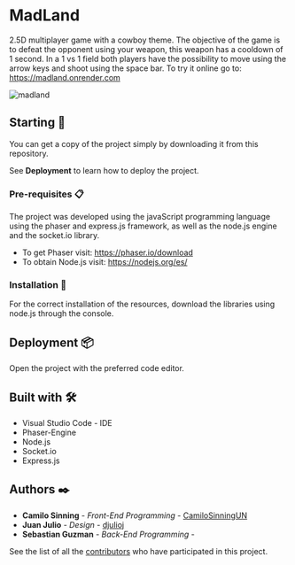 # MadLand

2.5D multiplayer game with a cowboy theme. The objective of the game is to defeat the opponent using your weapon, this weapon has a cooldown of 1 second. In a 1 vs 1 field both players have the possibility to move using the arrow keys and shoot using the space bar. To try it online go to: https://madland.onrender.com

![madland](https://user-images.githubusercontent.com/61607058/126846839-3f621974-db18-4c65-80a8-75dc22ee9e48.jpg)

## Starting 🚀

You can get a copy of the project simply by downloading it from this repository.

See **Deployment** to learn how to deploy the project.

### Pre-requisites 📋

The project was developed using the javaScript programming language using the phaser and express.js framework, as well as the node.js engine and the socket.io library.

* To get Phaser visit: https://phaser.io/download
* To obtain Node.js visit: https://nodejs.org/es/

### Installation 🔧

For the correct installation of the resources, download the libraries using node.js through the console.

## Deployment 📦

Open the project with the preferred code editor.

## Built with 🛠️

* Visual Studio Code - IDE
* Phaser-Engine
* Node.js
* Socket.io
* Express.js

## Authors ✒️

* **Camilo Sinning** - *Front-End Programming* - [CamiloSinningUN](https://github.com/CamiloSinningUN)
* **Juan Julio** - *Design* - [djulioj](https://github.com/djulioj)
* **Sebastian Guzman** - *Back-End Programming* -

See the list of all the [contributors](https://github.com/CamiloSinningUN/Graficador/contributors) who have participated in this project.
